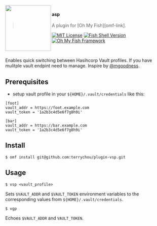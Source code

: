 <img src="https://cdn.rawgit.com/oh-my-fish/oh-my-fish/e4f1c2e0219a17e2c748b824004c8d0b38055c16/docs/logo.svg" align="left" width="144px" height="144px"/>

#### asp

> A plugin for [Oh My Fish][omf-link].

[![MIT License](https://img.shields.io/badge/license-MIT-007EC7.svg?style=flat-square)](/LICENSE)
[![Fish Shell Version](https://img.shields.io/badge/fish-v2.2.0-007EC7.svg?style=flat-square)](https://fishshell.com)
[![Oh My Fish Framework](https://img.shields.io/badge/Oh%20My%20Fish-Framework-007EC7.svg?style=flat-square)](https://www.github.com/oh-my-fish/oh-my-fish)

<br/>

Enables quick switching between Hasihcorp Vault profiles. If you have mulitple vault endpint need to manage. Inspire by [@mgoodness](https://github.com/mgoodness/plugin-asp).


## Prerequisites

- setup vault profile in your `${HOME}/.vault/credentials` like this:
```text
[foot]
vault_addr = https://foot.example.com
vault_token = '1a2b3c4d5e6f7g8h9i'

[bar]
vault_addr = https://bar.example.com
vault_token = '1a2b3c4d5e6f7g8h9i'

```

## Install

```fish
$ omf install git@github.com:terrychou/plugin-vsp.git
```


## Usage

```fish
$ vsp <vault_profile>
```

Sets `$VAULT_ADDR` and `$VAULT_TOKEN` environment variables to
the corresponding values from `${HOME}/.vault/credentials`.

```fish
$ vgp
```

Echoes `$VAULT_ADDR` and `VAULT_TOKEN`.

